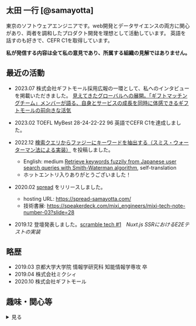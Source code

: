 ## 太田 一行 [@samayotta]
東京のソフトウェアエンジニアです。web開発とデータサイエンスの両方に関心があり、両者を調和したプロダクト開発を理想として活動しています。
英語を話すのも好きで、CEFR C1を取得しています。

**私が発信する内容は全て私の意見であり、所属する組織の見解ではありません。**

## 最近の活動

- 2023.07 株式会社ギフトモール採用広報の一環として、私へのインタビューを掲載いただきました。 [見えてきたグローバルへの展開。「ギフトマッチングチーム」メンバーが語る、自身とサービスの成長を同時に体感できるギフトモールの前向きな活気](https://note.com/giftmallcorp/n/na3efd1f14a6e)
- 2023.02 TOEFL MyBest 28-24-22-22 96 英語でCEFR C1を達成しました。

- 2022.12 [検索クエリからファジーにキーワードを抽出する（スミス・ウォーターマン法による実装）](https://inside.luchegroup.com/entry/2022/12/15/135713) を投稿しました。
  - English: medium [Retrieve keywords fuzzily from Japanese user search queries with Smith-Waterman algorithm](https://samayotta.medium.com/retrieve-keywords-fuzzily-from-japanese-user-search-queries-with-smith-waterman-algorithm-1bb199c8f0a1), self-translation
  - ホットエントリ入りありがとうございました！  

- 2020.02 [spread](https://github.com/IKKO-Ohta/spread) をリリースしました。
  - hosting URL: https://spread-samayotta.com/
  - 技術書展: https://speakerdeck.com/mixi_engineers/mixi-tech-note-number-03?slide=28

- 2019.12 登壇発表しました。[scramble tech #1](https://scramble.connpass.com/event/157710/?utm_campaign=recent_events&utm_source=feed&utm_medium=atom)　*Nuxt.js SSRにおけるE2Eテストの実装*

## 略歴

- 2019.03 京都大学大学院 情報学研究科 知能情報学専攻 卒
- 2019.04 株式会社ミクシィ
- 2020.10 株式会社ギフトモール

## 趣味・関心等

<details>

<summary>見る</summary>

### 英語

|            	| R  	| L  	| S  	| W  	| sum 	|
|------------	|----	|----	|----	|----	|-----	|
| 2020/06/17 	| 18 	| 15 	| 10 	| 17 	| 60  	|
| 2021/04/17 	| 21 	| 17  	|  18  	|  21  	|   77  	|  
| 2021/08/28 	| 26 	| 21  	|  18  	|  18  	|   83  	|
| 2021/12/28 	| 23 	| 21  	|  18  	|  17  	|   79  	|
| 2022/04/09 	| 23 	| 23  	|  22  	|  22  	|   90  	|
| 2023/02/04 	| 28 	| 24  	|  19  	|  22  	|   93  	|
| **MyBest** 	| 28 	| 24  	|  22  	|  22  	|   96  	|



### 読書

京都大学 SF幻想文学研究会に所属していました。

好きな小説家は長谷敏司、法月倫太郎、村上春樹、芥川龍之介です。またギリシア・ローマの古典文学・思想に夢中になった時期があり、プラトンやストア派の著作が好きです。

[読書メーター](https://bookmeter.com/users/304053)

### トレーディングカードゲーム

小学生のころから熱狂的なTCGのファンです。国産TCGはほとんどプレイした経験があります。好きなカードゲームはMagic: The Gathering、ヴァイスシュヴァルツ、ポケモンカードゲームです。[spread](https://github.com/IKKO-Ohta/spread) を実際に使ってもらえるのが最近は嬉しいです。

- Magic: The Gatheringが最近好きで、プロツアー出場を目標にプレイしています。プレイされている方はいつでも声かけてください！ 一緒に対戦しましょう。

[カードゲームブログ](https://note.com/samayotta)

</details>
